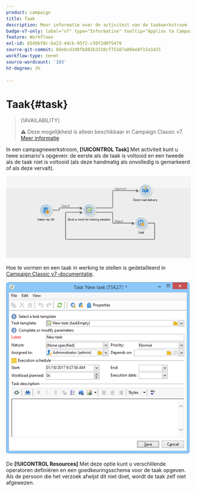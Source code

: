 ```yaml
---
product: campaign
title: Taak
description: Meer informatie over de activiteit van de taakwerkstroom
badge-v7-only: label="v7" type="Informative" tooltip="Applies to Campaign Classic v7 only"
feature: Workflows
exl-id: 8549bf8c-ba23-44cb-95f2-c50f2d0f5479
source-git-commit: 8debcd3d8fb883b3316cf75187a86bebf15a1d31
workflow-type: tm+mt
source-wordcount: '103'
ht-degree: 3%

---
```


# Taak{#task}



>[!AVAILABILITY]
>
>:warning: Deze mogelijkheid is alleen beschikbaar in Campaign Classic v7. [Meer informatie](../../mrm/using/creating-and-managing-tasks.md)

In een campagnewerkstroom, **[!UICONTROL Task]** Met activiteit kunt u twee scenario&#39;s opgeven: de eerste als de taak is voltooid en een tweede als de taak niet is voltooid (als deze handmatig als onvolledig is gemarkeerd of als deze vervalt).

![](assets/mrm_task_in_workflow.png)

Hoe te vormen en een taak in werking te stellen is gedetailleerd in [Campaign Classic v7-documentatie](../../mrm/using/creating-and-managing-tasks.md).

![](assets/wkf_task_activity.png)

De **[!UICONTROL Resources]** Met deze optie kunt u verschillende operatoren definiëren en een goedkeuringsschema voor de taak opgeven. Als de persoon die het verzoek afwijst dit niet doet, wordt de taak zelf niet afgewezen.
